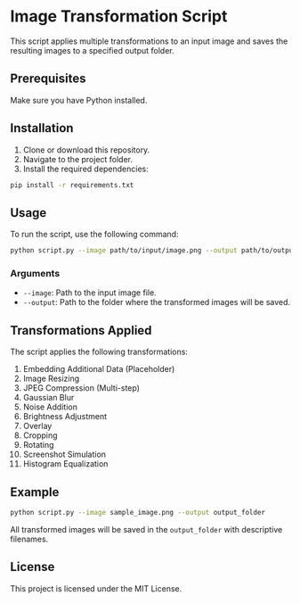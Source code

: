 # Image Transformation Script

This script applies multiple transformations to an input image and saves the resulting images to a specified output folder.

## Prerequisites
Make sure you have Python installed.

## Installation
1. Clone or download this repository.
2. Navigate to the project folder.
3. Install the required dependencies:

```bash
pip install -r requirements.txt
```

## Usage
To run the script, use the following command:

```bash
python script.py --image path/to/input/image.png --output path/to/output/folder
```

### Arguments
- `--image`: Path to the input image file.
- `--output`: Path to the folder where the transformed images will be saved.

## Transformations Applied
The script applies the following transformations:
1. Embedding Additional Data (Placeholder)
2. Image Resizing
3. JPEG Compression (Multi-step)
4. Gaussian Blur
5. Noise Addition
6. Brightness Adjustment
7. Overlay
8. Cropping
9. Rotating
10. Screenshot Simulation
11. Histogram Equalization

## Example
```bash
python script.py --image sample_image.png --output output_folder
```

All transformed images will be saved in the `output_folder` with descriptive filenames.

## License
This project is licensed under the MIT License.
